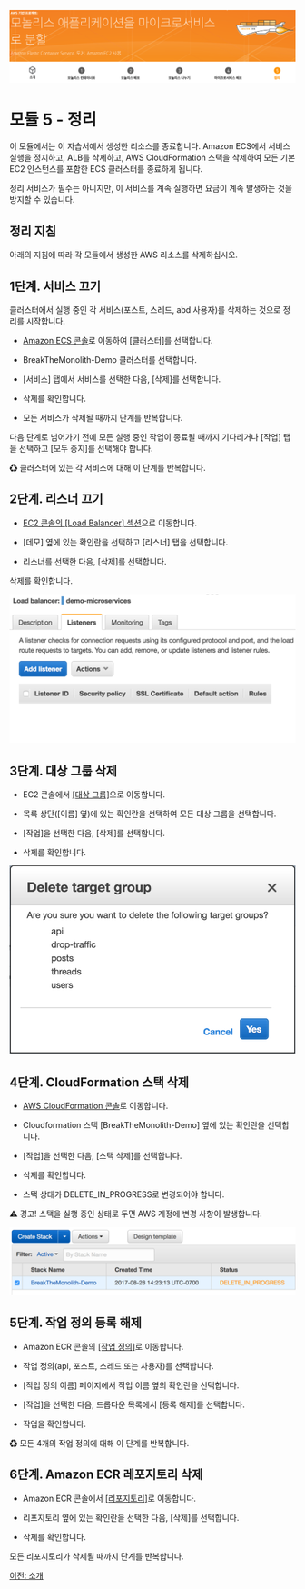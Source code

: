 ![](./images/screenshot-2022-04-24%2017.10.50.png)

# 모듈 5 - 정리
이 모듈에서는 이 자습서에서 생성한 리소스를 종료합니다. Amazon ECS에서 서비스 실행을 정지하고, ALB를 삭제하고, AWS CloudFormation 스택을 삭제하여 모든 기본 EC2 인스턴스를 포함한 ECS 클러스터를 종료하게 됩니다.

정리 서비스가 필수는 아니지만, 이 서비스를 계속 실행하면 요금이 계속 발생하는 것을 방지할 수 있습니다.

## 정리 지침
아래의 지침에 따라 각 모듈에서 생성한 AWS 리소스를 삭제하십시오.

## 1단계. 서비스 끄기

클러스터에서 실행 중인 각 서비스(포스트, 스레드, abd 사용자)를 삭제하는 것으로 정리를 시작합니다.

- [Amazon ECS 콘솔](https://console.aws.amazon.com/ecs/home?)로 이동하여 [클러스터]를 선택합니다.

- BreakTheMonolith-Demo 클러스터를 선택합니다.

- [서비스] 탭에서 서비스를 선택한 다음, [삭제]를 선택합니다.

- 삭제를 확인합니다.

- 모든 서비스가 삭제될 때까지 단계를 반복합니다.

다음 단계로 넘어가기 전에 모든 실행 중인 작업이 종료될 때까지 기다리거나 [작업] 탭을 선택하고 [모두 중지]를 선택해야 합니다.

♻ 클러스터에 있는 각 서비스에 대해 이 단계를 반복합니다.

## 2단계. 리스너 끄기

- [EC2 콘솔의 [Load Balancer] 섹션](https://console.aws.amazon.com/ec2/v2/home?#LoadBalancers:)으로 이동합니다.

- [데모] 옆에 있는 확인란을 선택하고 [리스너] 탭을 선택합니다.

- 리스너를 선택한 다음, [삭제]를 선택합니다.

삭제를 확인합니다.

![](./images/5-2-Delete-Listeners.62c05114c03193a4047d1190b96c410b06f5e49b.png)

## 3단계. 대상 그룹 삭제

- EC2 콘솔에서 [[대상 그룹]](https://console.aws.amazon.com/ec2/v2/home?#TargetGroups:)으로 이동합니다.

- 목록 상단([이름] 옆)에 있는 확인란을 선택하여 모든 대상 그룹을 선택합니다.

- [작업]을 선택한 다음, [삭제]를 선택합니다.

- 삭제를 확인합니다.

![](./images/5.3-targets.cc1de9ff2babfbecde6f15fb273949ecfc6c4cb7.png)

## 4단계. CloudFormation 스택 삭제

- [AWS CloudFormation 콘솔](https://console.aws.amazon.com/cloudformation/home?)로 이동합니다.

- Cloudformation 스택 [BreakTheMonolith-Demo] 옆에 있는 확인란을 선택합니다.

- [작업]을 선택한 다음, [스택 삭제]를 선택합니다.

- 삭제를 확인합니다.

- 스택 상태가 DELETE_IN_PROGRESS로 변경되어야 합니다.

⚠ 경고! 스택을 실행 중인 상태로 두면 AWS 계정에 변경 사항이 발생합니다.

![](./images/5.4-stacks.ef22ce8a9155389d2f2f00dd3841337c756eb50d.png)

## 5단계. 작업 정의 등록 해제

- Amazon ECR 콘솔의 [[작업 정의]](https://console.aws.amazon.com/ecs/home?#/taskDefinitions)로 이동합니다.

- 작업 정의(api, 포스트, 스레드 또는 사용자)를 선택합니다.

- [작업 정의 이름] 페이지에서 작업 이름 옆의 확인란을 선택합니다.

- [작업]을 선택한 다음, 드롭다운 목록에서 [등록 해제]를 선택합니다.

- 작업을 확인합니다.

♻ 모든 4개의 작업 정의에 대해 이 단계를 반복합니다.

## 6단계. Amazon ECR 레포지토리 삭제

- Amazon ECR 콘솔에서 [[리포지토리]](https://console.aws.amazon.com/ecs/home?#/repositories)로 이동합니다.

- 리포지토리 옆에 있는 확인란을 선택한 다음, [삭제]를 선택합니다.

- 삭제를 확인합니다.

모든 리포지토리가 삭제될 때까지 단계를 반복합니다.

[이전: 소개](./README.md)